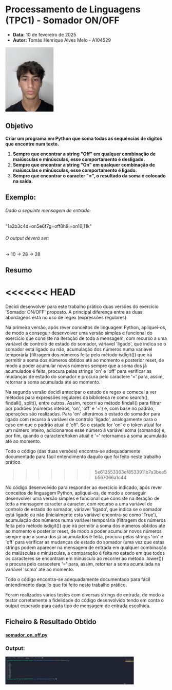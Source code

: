 <!-- 

O manifesto deverá ter a seguinte estrutura: título, data, autor (nome, número e foto), resumo (lista de parágrafos descrevendo sucintamente em que consistiu o trabalho), lista de resultados (lista com apontadores para os ficheiros resultantes);

-->


# Processamento de Linguagens (TPC1) - Somador ON/OFF
- **Data:** 10 de fevereiro de 2025
- **Autor:** Tomás Henrique Alves Melo - A104529 

<img src="../assets/perfil.jpg" alt="A104529 - Tomás Melo" width="150">

## Objetivo 

**Criar um programa em Python que soma todas as sequências de digitos que encontre num texto.**
1. **Sempre que encontrar a string "Off" em qualquer combinação de maiúsculas e minúsculas, esse comportamento é desligado.**
2. **Sempre que encontrar a string "On" em qualquer combinação de maiúsculas e minúsculas, esse comportamento é ligado.**
3. **Sempre que encontrar o caracter "=", o resultado da soma é colocado na saída.**

## Exemplo: 

###### Dado a seguinte mensagem de entrada: 
"1a2b3c4d=on5e6f7g=off8h9i=on10j11k"

###### O output deverá ser: 

-> 10
-> 28
-> 28

## Resumo

<<<<<<< HEAD
=======
Decidi desenvolver para este trabalho prático duas versões do exercício 'Somador ON/OFF' proposto. A principal diferença entre as duas abordagens está no uso de regex (expressões regulares). 

Na primeira versão, após rever conceitos de linguagem Python, apliquei-os, de modo a conseguir desenvolver uma versão simples e funcional do exercício que consiste na iteração de toda a mensagem, com recurso a uma variável de controlo de estado do somador, váriavel 'ligado', que indica se o somador está ligado ou não, acumulação dos números numa variável temporária (filtragem dos números feita pelo método isdigit()) que irá permitir a soma dos números obtidos até ao momento e posterior reset, de modo a poder acumular novos números sempre que a soma dos já acumulados é feita, procura pelas strings 'on' e 'off' para verificar as mudanças de estado do somador e procura pelo caractere '=' para, assim, retornar a soma acumulada até ao momento. 

Na segunda versão decidi antecipar o estudo de regex e comecei a ver métodos para expressões regulares da biblioteca re como search(), findall(), split(), entre outros. Assim, recorri ao método findall() para filtrar por padrões (números inteiros, 'on', 'off' e '=') e, com base no padrão, operações são realizadas. Para 'on' alterámos o estado do somador para ligado com recurso à variável de controlo 'ligado', analogamente para o caso em que o padrão atual é 'off'. Se o estado for 'on' e o token atual for um número inteiro, adicionamos esse número à variável soma (somando) e, por fim, quando o caractere/token atual é '=' retornamos a soma acumulada até ao momento. 

Todo o código (das duas versões) encontra-se adequadamente documentado para fácil entendimento daquilo que foi feito neste trabalho prático. 
>>>>>>> 5e613553363ef8533911b7a3bee5b567066a1c44


No código desenvolvido para responder ao exercício indicado, após rever conceitos de linguagem Python, apliquei-os, de modo a conseguir desenvolver uma versão simples e funcional que consiste na iteração de toda a mensagem caracter a caracter, com recurso a uma variável de controlo de estado do somador, váriavel 'ligado', que indica se o somador está ligado ou não (inicialmente esta variável encontra-se como 'True'), acumulação dos números numa variável temporária (filtragem dos números feita pelo método isdigit()) que irá permitir a soma dos números obtidos até ao momento e posterior reset, de modo a poder acumular novos números sempre que a soma dos já acumulados é feita, procura pelas strings 'on' e 'off' para verificar as mudanças de estado do somador (uma vez que estas strings podem aparecer na mensagem de entrada em qualquer combinação de maiúsculas e minúsculas, a comparação é feita no estado em que todos os caracteres se encontram em minúsculo ao recorrer ao método .lower()) e procura pelo caracetere '=' para, assim, retornar a soma acumulada na variável 'soma' até ao momento. 

Todo o código encontra-se adequadamente documentado para fácil entendimento daquilo que foi feito neste trabalho prático. 

Foram realizados vários testes com diversas strings de entrada, de modo a testar corretamente a fidelidade do código desenvolvido tendo em conta o output esperado para cada tipo de mensagem de entrada escolhida.

## Ficheiro & Resultado Obtido 

#### [somador_on_off.py](./somador_on_off.py)
### Output:
<img src="../assets/TPC1_output_v1.png" alt="Output v2" width="400">
